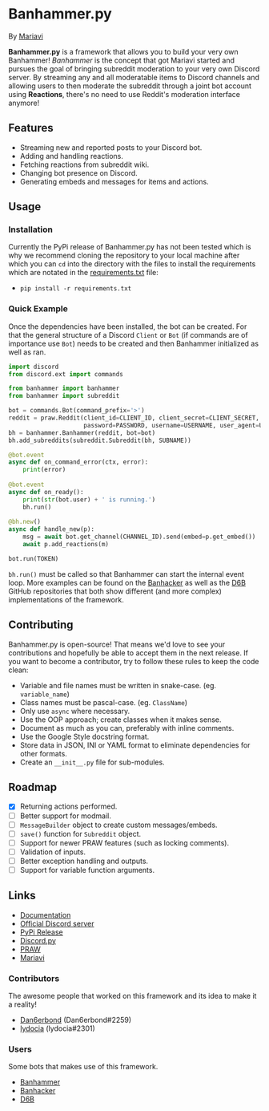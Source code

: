 # Banhammer.py
By [Mariavi](https://dan6erbond.github.io/mariavi)

**Banhammer.py** is a framework that allows you to build your very own Banhammer! *Banhammer* is the concept that got Mariavi started and pursues the goal of bringing subreddit moderation to your very own Discord server. By streaming any and all moderatable items to Discord channels and allowing users to then moderate the subreddit through a joint bot account using **Reactions**, there's no need to use Reddit's moderation interface anymore!

## Features
 - Streaming new and reported posts to your Discord bot.
 - Adding and handling reactions.
 - Fetching reactions from subreddit wiki.
 - Changing bot presence on Discord.
 - Generating embeds and messages for items and actions.

## Usage
### Installation
Currently the PyPi release of Banhammer.py has not been tested which is why we recommend cloning the repository to your local machine after which you can `cd` into the directory with the files to install the requirements which are notated in the [requirements.txt](requirements.txt) file:
 - `pip install -r requirements.txt`
 
### Quick Example
Once the dependencies have been installed, the bot can be created. For that the general structure of a Discord `Client` or `Bot` (if commands are of importance use `Bot`) needs to be created and then Banhammer initialized as well as ran.

```python
import discord
from discord.ext import commands

from banhammer import banhammer
from banhammer import subreddit

bot = commands.Bot(command_prefix='>')
reddit = praw.Reddit(client_id=CLIENT_ID, client_secret=CLIENT_SECRET,
                     password=PASSWORD, username=USERNAME, user_agent=USER_AGENT)
bh = banhammer.Banhammer(reddit, bot=bot)
bh.add_subreddits(subreddit.Subreddit(bh, SUBNAME))

@bot.event
async def on_command_error(ctx, error):
    print(error)
    
@bot.event
async def on_ready():
    print(str(bot.user) + ' is running.')
    bh.run()
    
@bh.new()
async def handle_new(p):
    msg = await bot.get_channel(CHANNEL_ID).send(embed=p.get_embed())
    await p.add_reactions(m)

bot.run(TOKEN)
```

`bh.run()` must be called so that Banhammer can start the internal event loop. More examples can be found on the [Banhacker](https://github.com/Dan6erbond/Banhacker) as well as the [D6B](https://github.com/Dan6erbond/D6B) GitHub repositories that both show different (and more complex) implementations of the framework.

## Contributing
Banhammer.py is open-source! That means we'd love to see your contributions and hopefully be able to accept them in the next release. If you want to become a contributor, try to follow these rules to keep the code clean:
 - Variable and file names must be written in snake-case. (eg. `variable_name`)
 - Class names must be pascal-case. (eg. `ClassName`)
 - Only use `async` where necessary.
 - Use the OOP approach; create classes when it makes sense.
 - Document as much as you can, preferably with inline comments.
 - Use the Google Style docstring format.
 - Store data in JSON, INI or YAML format to eliminate dependencies for other formats.
 - Create an `__init__.py` file for sub-modules.

## Roadmap
 - [x] Returning actions performed.
 - [ ] Better support for modmail.
 - [ ] `MessageBuilder` object to create custom messages/embeds.
 - [ ] `save()` function for `Subreddit` object.
 - [ ] Support for newer PRAW features (such as locking comments).
 - [ ] Validation of inputs.
 - [ ] Better exception handling and outputs.
 - [ ] Support for variable function arguments.

## Links
 - [Documentation](https://dan6erbond.github.io/mariavi/banhammer.py.html)
 - [Official Discord server](https://discordapp.com/invite/9JrGC8f)
 - [PyPi Release](https://pypi.org/project/banhammer.py/)
 - [Discord.py](https://discordpy.readthedocs.io/en/latest)
 - [PRAW](https://praw.readthedocs.io/en/latest)
 - [Mariavi](https://dan6erbond.github.io/mariavi)
 
### Contributors
The awesome people that worked on this framework and its idea to make it a reality!
 - [Dan6erbond](https://dan6erbond.github.io) (Dan6erbond#2259)
 - [lydocia](https://www.lydocia.com) (lydocia#2301)

### Users
Some bots that makes use of this framework.
 - [Banhammer](https://dan6erbond.github.io/mariavi/banhammer.html)
 - [Banhacker](https://github.com/Dan6erbond/Banhacker)
 - [D6B](https://github.com/Dan6erbond/D6B)
